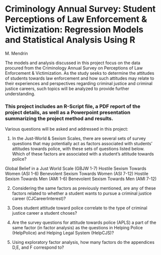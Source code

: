 

# Criminology Annual Survey: Student Perceptions of Law Enforcement & Victimization: Regression Models and Statistical Analysis Using R
M. Mendrin

The models and analysis discussed in this project focus on the data procured from the Criminology Annual Survey on Perceptions of Law Enforcement & Victimization.  As the study seeks to determine the attitudes of students towards law enforcement and how such attitudes may relate to their experiences and perspectives regarding criminal justice and criminal justice careers, such topics will be analyzed to provide further understanding.

### This project includes an R-Script file, a PDF report of the project details, as well as a Powerpoint presentation summarizing the project method and results.

Various questions will be asked and addressed in this project: 

1) In the Just-World & Sexism Scales, there are several sets of survey questions that may potentially act as factors associated with students’ attitudes towards police, with these sets of questions listed below. Which of these factors are associated with a student’s attitude towards police?

Global Belief in a Just World Scale (GBJW 1-7)
Hostile Sexism Towards Women (ASI 1-6)
Benevolent Sexism Towards Women (ASI 7-12)
Hostile Sexism Towards Men (AMI 1-6)
Benevolent Sexism Towards Men (AMI 7-12)

2) Considering the same factors as previously mentioned, are any of these factors related to whether a student wants to pursue a criminal justice career (CJCareerInterest)?

3) Does student attitude toward police correlate to the type of criminal justice career a student choses?

4) Are the survey questions for attitude towards police (APLS) a part of the same factor (in factor analysis) as the questions in Helping Police (HelpPolice) and Helping Legal System (HelpCJS)? 

5) Using exploratory factor analysis, how many factors do the appendices D,E, and F correspond to?

